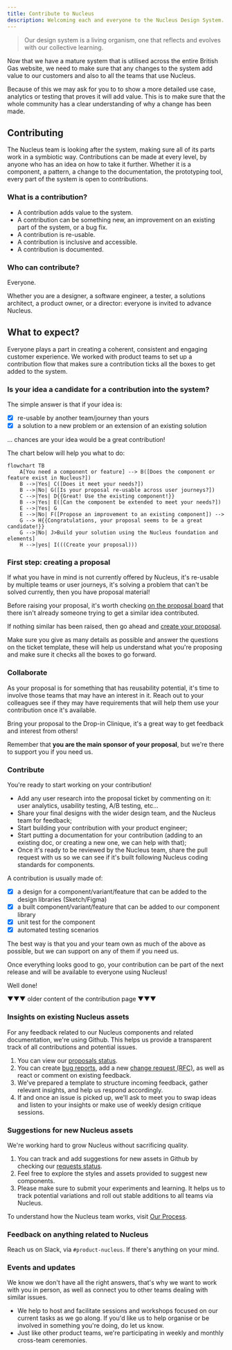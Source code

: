 ```yaml
---
title: Contribute to Nucleus
description: Welcoming each and everyone to the Nucleus Design System.
---
```


> Our design system is a living organism, one that reflects and evolves with our collective learning.

Now that we have a mature system that is utilised across the entire British Gas website, we need to make sure that any changes to the system add value to our customers and also to all the teams that use Nucleus.

Because of this we may ask for you to to show a more detailed use case, analytics or testing that proves it will add value. This is to make sure that the whole community has a clear understanding of why a change has been made.


## Contributing

The Nucleus team is looking after the system, making sure all of its parts work in a symbiotic way. Contributions can be made at every level, by anyone who has an idea on how to take it further. Whether it is a component, a pattern, a change to the documentation, the prototyping tool, every part of the system is open to contributions.

### What is a contribution?

- A contribution adds value to the system.
- A contribution can be something new, an improvement on an existing part of the system, or a bug fix.
- A contribution is re-usable.
- A contribution is inclusive and accessible.
- A contribution is documented.

### Who can contribute?

Everyone.

Whether you are a designer, a software engineer, a tester, a solutions architect, a product owner, or a director: everyone is invited to advance Nucleus.


## What to expect?

Everyone plays a part in creating a coherent, consistent and engaging customer experience.
We worked with product teams to set up a contribution flow that makes sure a contribution ticks all the boxes to get added to the system.

### Is your idea a candidate for a contribution into the system?

The simple answer is that if your idea is: 
- [x] re-usable by another team/journey than yours
- [x] a solution to a new problem or an extension of an existing solution

... chances are your idea would be a great contribution!

The chart below will help you what to do: 

```mermaid
flowchart TB
    A[You need a component or feature] --> B([Does the component or feature exist in Nucleus?])
    B -->|Yes| C([Does it meet your needs?])
    B -->|No| G([Is your proposal re-usable across user journeys?])
    C -->|Yes| D{{Great! Use the existing component!}}
    B -->|Yes| E([Can the component be extended to meet your needs?])
    E -->|Yes| G
    E -->|No| F([Propose an improvement to an existing component]) -->
    G --> H{{Congratulations, your proposal seems to be a great candidate!}}
    G -->|No| J>Build your solution using the Nucleus foundation and elements]
    H -->|yes| I(((Create your proposal)))
```

### First step: creating a proposal


If what you have in mind is not currently offered by Nucleus, it's re-usable by multiple teams or user journeys, it's solving a problem that can't be solved currently, then you have proposal material! 

Before raising your proposal, it's worth checking [on the proposal board](https://github.com/ConnectedHomes/nucleus/projects/6) that there isn't already someone trying to get a similar idea contributed.

If nothing similar has been raised, then go ahead and [create your proposal](https://github.com/ConnectedHomes/nucleus/issues/new?assignees=&labels=RFC,+draft&template=b--request-a-change.md&title=[RFC]+Title+of+the+request).

Make sure you give as many details as possible and answer the questions on the ticket template, these will help us understand what you're proposing and make sure it checks all the boxes to go forward.

### Collaborate

As your proposal is for something that has reusability potential, it's time to involve those teams that may have an interest in it. Reach out to your colleagues see if they may have requirements that will help them use your contribution once it's available. 

Bring your proposal to the Drop-in Clinique, it's a great way to get feedback and interest from others! 

Remember that **you are the main sponsor of your proposal**, but we're there to support you if you need us.

### Contribute

You're ready to start working on your contribution!

- Add any user research into the proposal ticket by commenting on it: user analytics, usability testing, A/B testing, etc...
- Share your final designs with the wider design team, and the Nucleus team for feedback;
- Start building your contribution with your product engineer;
- Start putting a documentation for your contribution (adding to an existing doc, or creating a new one, we can help with that);
- Once it's ready to be reviewed by the Nucleus team, share the pull request with us so we can see if it's built following Nucleus coding standards for components. 

A contribution is usually made of: 
- [x] a design for a component/variant/feature that can be added to the design libraries (Sketch/Figma)
- [x] a built component/variant/feature that can be added to our component library
- [x] unit test for the component
- [x] automated testing scenarios

The best way is that you and your team own as much of the above as possible, but we can support on any of them if you need us.

Once everything looks good to go, your contribution can be part of the next release and will be available to everyone using Nucleus! 

Well done!




▼▼▼ older content of the contribution page ▼▼▼

### Insights on existing Nucleus assets

For any feedback related to our Nucleus components and related documentation, we're using Github. This helps us provide a transparent track of all contributions and potential issues.

1. You can view our [proposals status](https://github.com/ConnectedHomes/nucleus/projects/6).
2. You can create [bug reports](https://github.com/ConnectedHomes/nucleus/issues/new?assignees=&labels=Bug&template=a--bug-report.md&title=[bug]%20[ns-COMPONENT]), add a new [change request (RFC)](https://github.com/ConnectedHomes/nucleus/issues/new?assignees=&labels=RFC,+draft&template=b--request-a-change.md&title=[RFC]+Title+of+the+request), as well as react or comment on existing feedback.
3. We've prepared a template to structure incoming feedback, gather relevant insights, and help us respond accordingly.
4. If and once an issue is picked up, we'll ask to meet you to swap ideas and listen to your insights or make use of weekly design critique sessions.

### Suggestions for new Nucleus assets

We're working hard to grow Nucleus without sacrificing quality.

1. You can track and add suggestions for new assets in Github by checking our [requests status](https://github.com/ConnectedHomes/nucleus/projects/6).
2. Feel free to explore the styles and assets provided to suggest new components.
3. Please make sure to submit your experiments and learning. It helps us to track potential variations and roll out stable additions to all teams via Nucleus.

To understand how the Nucleus team works, visit [Our Process](getting-started/our-process.md).

### Feedback on anything related to Nucleus

Reach us on Slack, via `#product-nucleus`. If there's anything on your mind.

### Events and updates

We know we don't have all the right answers, that's why we want to work with you in person, as well as connect you to other teams dealing with similar issues.

* We help to host and facilitate sessions and workshops focused on our current tasks as we go along. If you'd like us to help organise or be involved in something you're doing, do let us know.
* Just like other product teams, we're participating in weekly and monthly cross-team ceremonies.

